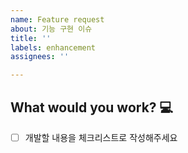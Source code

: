 ```yaml
---
name: Feature request
about: 기능 구현 이슈
title: ''
labels: enhancement
assignees: ''

---
```


## What would you work? ​:computer:​

- [ ] 개발할 내용을 체크리스트로 작성해주세요
